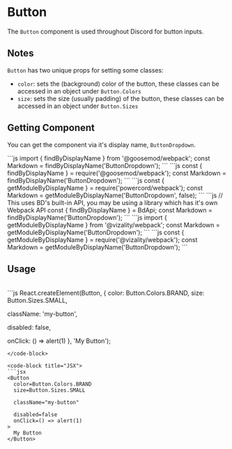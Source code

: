 # Button

The `Button` component is used throughout Discord for button inputs.


## Notes

`Button` has two unique props for setting some classes:
 - `color`: sets the (background) color of the button, these classes can be accessed in an object under `Button.Colors`
 - `size`: sets the size (usually padding) of the button, these classes can be accessed in an object under `Button.Sizes`


## Getting Component

You can get the component via it's display name, `ButtonDropdown`.
<br>

<code-group>
<code-block title="GooseMod" active>
<code-group>
<code-block title="ESM" active>
```js
import { findByDisplayName } from '@goosemod/webpack';
const Markdown = findByDisplayName('ButtonDropdown');
```
</code-block>

<code-block title="CJS">
```js
const { findByDisplayName } = require('@goosemod/webpack');
const Markdown = findByDisplayName('ButtonDropdown');
```
</code-block>
</code-group>
</code-block>

<code-block title="Powercord (v2)">
```js
const { getModuleByDisplayName } = require('powercord/webpack');
const Markdown = getModuleByDisplayName('ButtonDropdown', false);
```
</code-block>

<code-block title="BetterDiscord">
```js
// This uses BD's built-in API, you may be using a library which has it's own Webpack API
const { findByDisplayName } = BdApi;
const Markdown = findByDisplayName('ButtonDropdown');
```
</code-block>

<code-block title="Vizality">
<code-group>
<code-block title="ESM" active>
```js
import { getModuleByDisplayName } from '@vizality/webpack';
const Markdown = getModuleByDisplayName('ButtonDropdown');
```
</code-block>

<code-block title="CJS">
```js
const { getModuleByDisplayName } = require('@vizality/webpack');
const Markdown = getModuleByDisplayName('ButtonDropdown');
```
</code-block>
</code-group>
</code-block>

</code-group>
</code-block>


## Usage
<br>

<code-group>
<code-block title="JS" active>
```js
React.createElement(Button, {
  color: Button.Colors.BRAND,
  size: Button.Sizes.SMALL,

  className: 'my-button',

  disabled: false,

  onClick: () => alert(1)
}, 'My Button');
```
</code-block>

<code-block title="JSX">
```jsx
<Button
  color=Button.Colors.BRAND
  size=Button.Sizes.SMALL

  className="my-button"

  disabled=false
  onClick=() => alert(1)
>
  My Button
</Button>
```
</code-block>
</code-group>
